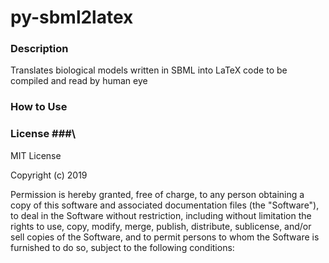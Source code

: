 # py-sbml2latex

### Description ###

Translates biological models written in SBML into LaTeX code to be compiled and read by human eye

### How to Use ###

### License ###\

MIT License

Copyright (c) 2019

Permission is hereby granted, free of charge, to any person obtaining a copy
of this software and associated documentation files (the "Software"), to deal
in the Software without restriction, including without limitation the rights
to use, copy, modify, merge, publish, distribute, sublicense, and/or sell
copies of the Software, and to permit persons to whom the Software is
furnished to do so, subject to the following conditions:

